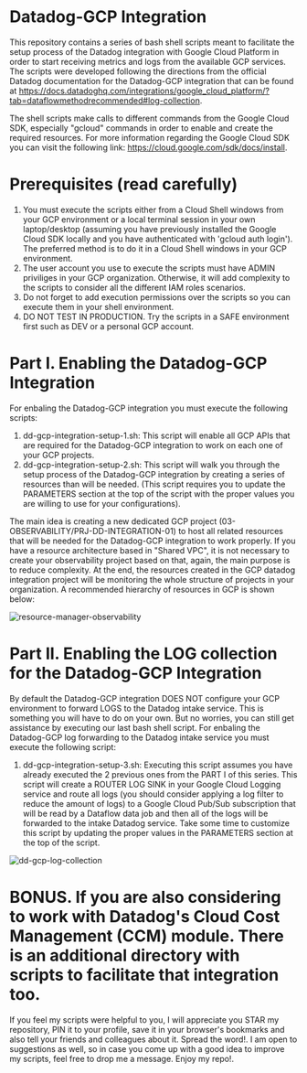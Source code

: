 # Datadog-GCP Integration

This repository contains a series of bash shell scripts meant to facilitate the setup process of the Datadog integration with Google Cloud Platform in order to start receiving metrics and logs from the available GCP services.  The scripts were developed following the directions from the official Datadog documentation for the Datadog-GCP integration that can be found at https://docs.datadoghq.com/integrations/google_cloud_platform/?tab=dataflowmethodrecommended#log-collection.

The shell scripts make calls to different commands from the Google Cloud SDK, especially "gcloud" commands in order to enable and create the required resources. For more information regarding the Google Cloud SDK you can visit the following link: https://cloud.google.com/sdk/docs/install.

# Prerequisites (read carefully)

1) You must execute the scripts either from a Cloud Shell windows from your GCP environment or a local terminal session in your own laptop/desktop (assuming you have previously installed the Google Cloud SDK locally and you have authenticated with 'gcloud auth login').  The preferred method is to do it in a Cloud Shell windows in your GCP environment.
2) The user account you use to execute the scripts must have ADMIN priviliges in your GCP organization.  Otherwise, it will add complexity to the scripts to consider all the different IAM roles scenarios.
3) Do not forget to add execution permissions over the scripts so you can execute them in your shell environment.
4) DO NOT TEST IN PRODUCTION.  Try the scripts in a SAFE environment first such as DEV or a personal GCP account.

# Part I.  Enabling the Datadog-GCP Integration

For enbaling the Datadog-GCP integration you must execute the following scripts:

1) dd-gcp-integration-setup-1.sh: This script will enable all GCP APIs that are required for the Datadog-GCP integration to work on each one of your GCP projects.
2) dd-gcp-integration-setup-2.sh: This script will walk you through the setup process of the Datadog-GCP integration by creating a series of resources than will be needed.  (This script requires you to update the PARAMETERS section at the top of the script with the proper values you are willing to use for your configurations).

The main idea is creating a new dedicated GCP project (03-OBSERVABILITY/PRJ-DD-INTEGRATION-01) to host all related resources that will be needed for the Datadog-GCP integration to work properly.  If you have a resource architecture based in "Shared VPC", it is not necessary to create your observability project based on that, again, the main purpose is to reduce complexity.  At the end, the resources created in the GCP datadog integration project will be monitoring the whole structure of projects in your organization.  A recommended hierarchy of resources in GCP is shown below:

![resource-manager-observability](https://github.com/user-attachments/assets/e83b1b68-0f9e-4b6e-b8f7-7c317cc38e14)


# Part II.  Enabling the LOG collection for the Datadog-GCP Integration

By default the Datadog-GCP integration DOES NOT configure your GCP environment to forward LOGS to the Datadog intake service.  This is something you will have to do on your own.  But no worries, you can still get assistance by executing our last bash shell script.  For enbaling the Datadog-GCP log forwarding to the Datadog intake service you must execute the following script:

1) dd-gcp-integration-setup-3.sh: Executing this script assumes you have already executed the 2 previous ones from the PART I of this series.  This script will create a ROUTER LOG SINK in your Google Cloud Logging service and route all logs (you should consider applying a log filter to reduce the amount of logs) to a Google Cloud Pub/Sub subscription that will be read by a Dataflow data job and then all of the logs will be forwarded to the intake Datadog service.  Take some time to customize this script by updating the proper values in the PARAMETERS section at the top of the script.

![dd-gcp-log-collection](https://github.com/user-attachments/assets/99b3ffb5-aa24-4c8b-baf3-7d6e280af6e6)


# BONUS.  If you are also considering to work with Datadog's Cloud Cost Management (CCM) module.  There is an additional directory with scripts to facilitate that integration too.

If you feel my scripts were helpful to you, I will appreciate you STAR my repository, PIN it to your profile, save it in your browser's bookmarks and also tell your friends and colleagues about it.  Spread the word!.  I am open to suggestions as well, so in case you come up with a good idea to improve my scripts, feel free to drop me a message.  Enjoy my repo!.
